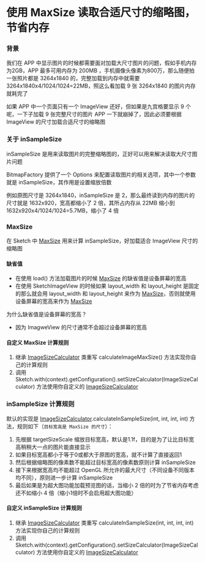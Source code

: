 # 使用 MaxSize 读取合适尺寸的缩略图，节省内存

### 背景

我们在 APP 中显示图片的时候都需要面对加载大尺寸图片的问题，假如手机内存为2GB，APP 最多可用内存为 200MB ，手机摄像头像素为800万，那么随便拍一张照片都是 3264x1840 的，完整加载到内存中就需要 3264x1840x4/1024/1024=22MB，照这么看加载 9 张 3264x1840 的图片内存就耗完了

如果 APP 中一个页面只有一个 ImageView 还好，但如果是九宫格要显示 9 个呢，一下子加载 9 张完整尺寸的图片 APP 一下就崩掉了，因此必须要根据 ImageView 的尺寸加载合适尺寸的缩略图

### 关于 inSampleSize

inSampleSize 是用来读取图片的完整缩略图的，正好可以用来解决读取大尺寸图片问题

BitmapFactory 提供了一个 Options 来配置读取图片的相关选项，其中一个参数就是 inSampleSize，其作用是设置缩放倍数

例如原图尺寸是 3264x1840，inSampleSize 是 2，那么最终读到内存的图片的尺寸就是 1632x920，宽高都缩小了 2 倍，其所占内存从 22MB 缩小到 1632x920x4/1024/1024=5.7MB，缩小了 4 倍

### MaxSize

在 Sketch 中 [MaxSize] 用来计算 inSampleSize，好加载适合 ImageView 尺寸的缩略图

#### 缺省值
* 在使用 load() 方法加载图片的时候 [MaxSize] 的缺省值是设备屏幕的宽高
* 在使用 SketchImageView 的时候如果 layout_width 和 layout_height 是固定的那么就会用 layout_width 和 layout_height 来作为 [MaxSize]，否则就使用设备屏幕的宽高来作为 [MaxSize]

为什么缺省值是设备屏幕的宽高？
* 因为 ImagweView 的尺寸通常不会超过设备屏幕的宽高

#### 自定义 MaxSize 计算规则

1. 继承 [ImageSizeCalculator] 类重写 calculateImageMaxSize() 方法实现你自己的计算规则
2. 调用 Sketch.with(context).getConfiguration().setSizeCalculator(ImageSizeCalculator) 方法使用你自定义的 [ImageSizeCalculator]

### inSampleSize 计算规则

默认的实现是 [ImageSizeCalculator].calculateInSampleSize(int, int, int, int) 方法，规则如下（`目标宽高是 MaxSize 的尺寸`）：

1. 先根据 targetSizeScale 缩放目标宽高，默认是1.1f，目的是为了让比目标宽高稍稍大一点的图片能直接显示
2. 如果目标宽高都小于等于0或都大于原图的宽高，就不计算了直接返回1
3. 然后根据缩略图的像素数不能超过目标宽高的像素数原则计算 inSampleSize
4. 接下来根据宽高均不能超过 OpenGL 所允许的最大尺寸（不同设备不同版本均不同），原则进一步计算 inSampleSize
5. 最后如果是为超大图功能加载预览图的话，当缩小 2 倍的时为了节省内存考虑还不如缩小 4 倍（缩小1倍时不会启用超大图功能）

#### 自定义 inSampleSize 计算规则

1. 继承 [ImageSizeCalculator] 类重写 calculateInSampleSize(int, int, int, int) 方法实现你自己的计算规则
2. 调用 Sketch.with(context).getConfiguration().setSizeCalculator(ImageSizeCalculator) 方法使用你自定义的 [ImageSizeCalculator]


[MaxSize]: ../../sketch/src/main/java/me/xiaopan/sketch/request/[MaxSize].java
[ImageDecoder]: ../../sketch/src/main/java/me/xiaopan/sketch/decode/ImageDecoder.java
[ImageSizeCalculator]: ,,/../sketch/src/main/java/me/xiaopan/sketch/decode/ImageSizeCalculator.java

